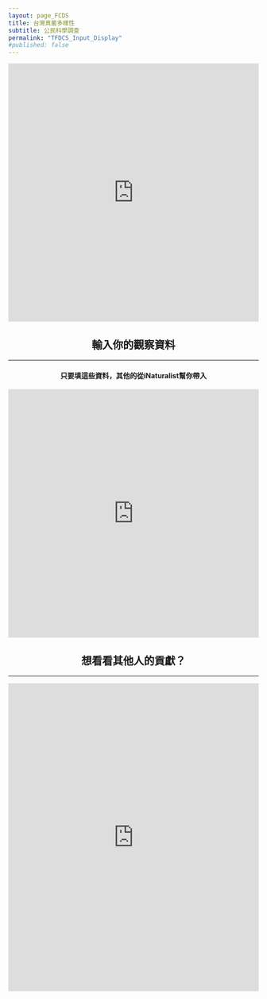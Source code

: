 ```yaml
---
layout: page_FCDS
title: 台灣真菌多樣性
subtitle: 公民科學調查
permalink: "TFDCS_Input_Display"
#published: false
---
```

<iframe referrerpolicy="no-referrer-when-downgrade" 
        frameborder="0"
        height="520" 
        width="100%"
        src="https://view-awesome-table.com/-MdcEQCP3pRK4wRmkIG_/view">
</iframe>

<h2 style="text-align: center;">輸入你的觀察資料</h2>
<hr>
<h4 style="text-align: center;">只要填這些資料，其他的從iNaturalist幫你帶入</h2>
<iframe frameborder="0"
        height="500"
        width="100%"
        scrolling="no"
        style="overflow:hidden"
        src="https://script.google.com/macros/s/AKfycbzyKql2dfTHQQrCpatpspdfct-dNAqD0ivH7FnKy56hfDkp6krNM5JvmhQ-ZdjoOwnY3Q/exec">
</iframe>

<h2 style="text-align: center;">想看看其他人的貢獻？</h2>
<hr>
<iframe referrerpolicy="no-referrer-when-downgrade" 
        frameborder="0"
        height="620" 
        width="100%" 
        src="https://view-awesome-table.com/-MdcIcYQ-6J01f22E6UG/view">
</iframe>
